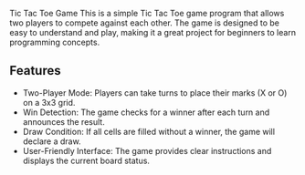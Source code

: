 Tic Tac Toe Game
This is a simple Tic Tac Toe game program that allows two players to compete against each other. The game is designed to be easy to understand and play, making it a great project for beginners to learn programming concepts.

## Features

- Two-Player Mode: Players can take turns to place their marks (X or O) on a 3x3 grid.
- Win Detection: The game checks for a winner after each turn and announces the result.
- Draw Condition: If all cells are filled without a winner, the game will declare a draw.
- User-Friendly Interface: The game provides clear instructions and displays the current board status.
